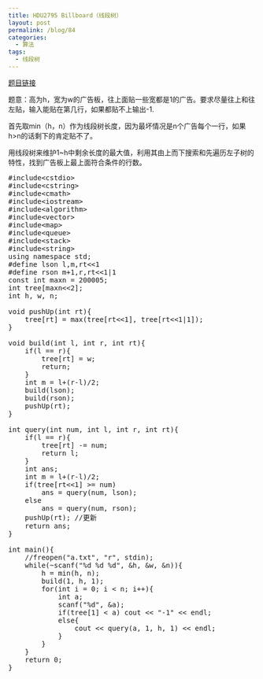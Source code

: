 ```yaml
---
title: HDU2795 Billboard（线段树）
layout: post
permalink: /blog/84
categories:
  - 算法
tags:
  - 线段树
---
```

<a href="http://acm.hdu.edu.cn/showproblem.php?pid=2795" target="_blank">题目链接</a>

题意：高为h，宽为w的广告板，往上面贴一些宽都是1的广告。要求尽量往上和往左贴，输入能贴在第几行，如果都贴不上输出-1.

首先取min（h，n）作为线段树长度，因为最坏情况是n个广告每个一行，如果h>n的话剩下的肯定贴不了。
  
用线段树来维护1~h中剩余长度的最大值，利用其由上而下搜索和先遍历左子树的特性，找到广告板上最上面符合条件的行数。

<pre class="brush: cpp; title: ; notranslate" title="">#include&lt;cstdio&gt;
#include&lt;cstring&gt;
#include&lt;cmath&gt;
#include&lt;iostream&gt;
#include&lt;algorithm&gt;
#include&lt;vector&gt;
#include&lt;map&gt;
#include&lt;queue&gt;
#include&lt;stack&gt;
#include&lt;string&gt;
using namespace std;
#define lson l,m,rt&lt;&lt;1
#define rson m+1,r,rt&lt;&lt;1|1
const int maxn = 200005;
int tree[maxn&lt;&lt;2];
int h, w, n;

void pushUp(int rt){
    tree[rt] = max(tree[rt&lt;&lt;1], tree[rt&lt;&lt;1|1]);
}

void build(int l, int r, int rt){
    if(l == r){
        tree[rt] = w;
        return;
    }
    int m = l+(r-l)/2;
    build(lson);
    build(rson);
    pushUp(rt);
}

int query(int num, int l, int r, int rt){
    if(l == r){
        tree[rt] -= num;
        return l;
    }
    int ans;
    int m = l+(r-l)/2;
    if(tree[rt&lt;&lt;1] &gt;= num)
        ans = query(num, lson);
    else
        ans = query(num, rson);
    pushUp(rt); //更新
    return ans;
}

int main(){
    //freopen("a.txt", "r", stdin);
    while(~scanf("%d %d %d", &h, &w, &n)){
        h = min(h, n);
        build(1, h, 1);
        for(int i = 0; i &lt; n; i++){
            int a;
            scanf("%d", &a);
            if(tree[1] &lt; a) cout &lt;&lt; "-1" &lt;&lt; endl;
            else{
                cout &lt;&lt; query(a, 1, h, 1) &lt;&lt; endl;
            }
        }
    }
    return 0;
}
</pre>